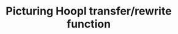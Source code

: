 ---
title: Picturing Hoopl transfer/rewrite function
url: http://blog.ezyang.com/2011/02/picturing-hoopl-transferrewrite-functions/
authors:
- Edward Z. Yang
type: article
tags:
- compilers
- optimization
libraries:
- hoopl
doHaskell-type: blog post
dohaskell-year: 2011
---
